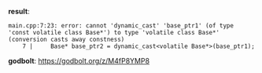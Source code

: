 **result**:
```
main.cpp:7:23: error: cannot 'dynamic_cast' 'base_ptr1' (of type 'const volatile class Base*') to type 'volatile class Base*' (conversion casts away constness)
    7 |     Base* base_ptr2 = dynamic_cast<volatile Base*>(base_ptr1);
```
**godbolt**: https://godbolt.org/z/M4fP8YMP8

